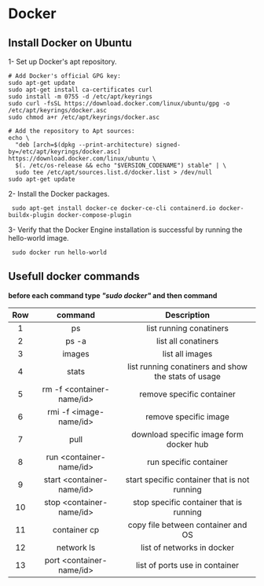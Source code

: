# Docker

## Install Docker on Ubuntu

1- Set up Docker's apt repository.

```
# Add Docker's official GPG key:
sudo apt-get update
sudo apt-get install ca-certificates curl
sudo install -m 0755 -d /etc/apt/keyrings
sudo curl -fsSL https://download.docker.com/linux/ubuntu/gpg -o /etc/apt/keyrings/docker.asc
sudo chmod a+r /etc/apt/keyrings/docker.asc

# Add the repository to Apt sources:
echo \
  "deb [arch=$(dpkg --print-architecture) signed-by=/etc/apt/keyrings/docker.asc] https://download.docker.com/linux/ubuntu \
  $(. /etc/os-release && echo "$VERSION_CODENAME") stable" | \
  sudo tee /etc/apt/sources.list.d/docker.list > /dev/null
sudo apt-get update
```

2- Install the Docker packages.

```
 sudo apt-get install docker-ce docker-ce-cli containerd.io docker-buildx-plugin docker-compose-plugin
```
3- Verify that the Docker Engine installation is successful by running the hello-world image.

```
 sudo docker run hello-world
```
## Usefull docker commands
 
 __before each command type *"sudo docker"* and then command__

| Row |command   | Description    |
| :-----: | :---: | :---: |
| 1 | ps| list running conatiners   |
| 2 | ps -a|  list all conatiners |
| 3 | images|  list all images |
| 4 | stats|  list running conatiners and show the stats of usage |
| 5 | rm -f  <container-name/id> |  remove specific container |
| 6 | rmi -f  <image-name/id> |  remove specific image |
| 7 | pull  <image-name> |  download specific image form docker hub |
| 8 | run  <container-name/id> |  run specific container |
| 9 | start  <container-name/id> |  start specific container that is not running |
| 10 | stop  <container-name/id> |   stop specific container that is running |
| 11 | container cp  <source path> <dest path> | copy file between container and OS |
| 12 | network ls | list of networks in docker |
| 13 | port <container-name/id> | list of ports use in container |


